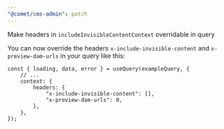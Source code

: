 ```yaml
---
"@comet/cms-admin": patch
---
```


Make headers in `includeInvisibleContentContext` overridable in query

You can now override the headers `x-include-invisible-content` and `x-preview-dam-urls` in your query like this:

```tsx
const { loading, data, error } = useQuery(exampleQuery, {
    // ...
    context: {
        headers: {
            "x-include-invisible-content": [],
            "x-preview-dam-urls": 0,
        },
    },
});
```

